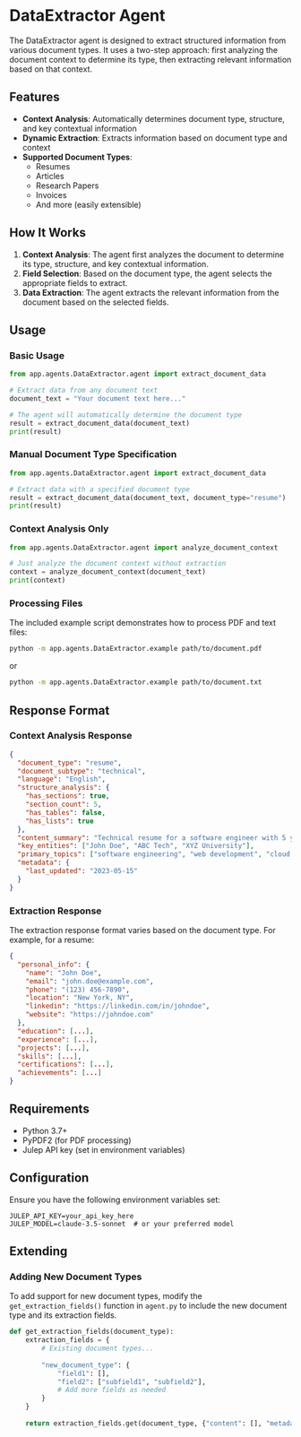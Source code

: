 # DataExtractor Agent

The DataExtractor agent is designed to extract structured information from various document types. It uses a two-step approach: first analyzing the document context to determine its type, then extracting relevant information based on that context.

## Features

- **Context Analysis**: Automatically determines document type, structure, and key contextual information
- **Dynamic Extraction**: Extracts information based on document type and context
- **Supported Document Types**:
  - Resumes
  - Articles
  - Research Papers
  - Invoices
  - And more (easily extensible)

## How It Works

1. **Context Analysis**: The agent first analyzes the document to determine its type, structure, and key contextual information.
2. **Field Selection**: Based on the document type, the agent selects the appropriate fields to extract.
3. **Data Extraction**: The agent extracts the relevant information from the document based on the selected fields.

## Usage

### Basic Usage

```python
from app.agents.DataExtractor.agent import extract_document_data

# Extract data from any document text
document_text = "Your document text here..."

# The agent will automatically determine the document type
result = extract_document_data(document_text)
print(result)
```

### Manual Document Type Specification

```python
from app.agents.DataExtractor.agent import extract_document_data

# Extract data with a specified document type
result = extract_document_data(document_text, document_type="resume")
print(result)
```

### Context Analysis Only

```python
from app.agents.DataExtractor.agent import analyze_document_context

# Just analyze the document context without extraction
context = analyze_document_context(document_text)
print(context)
```

### Processing Files

The included example script demonstrates how to process PDF and text files:

```bash
python -m app.agents.DataExtractor.example path/to/document.pdf
```

or

```bash
python -m app.agents.DataExtractor.example path/to/document.txt
```

## Response Format

### Context Analysis Response

```json
{
  "document_type": "resume",
  "document_subtype": "technical",
  "language": "English",
  "structure_analysis": {
    "has_sections": true,
    "section_count": 5,
    "has_tables": false,
    "has_lists": true
  },
  "content_summary": "Technical resume for a software engineer with 5 years of experience in web development.",
  "key_entities": ["John Doe", "ABC Tech", "XYZ University"],
  "primary_topics": ["software engineering", "web development", "cloud computing"],
  "metadata": {
    "last_updated": "2023-05-15"
  }
}
```

### Extraction Response

The extraction response format varies based on the document type. For example, for a resume:

```json
{
  "personal_info": {
    "name": "John Doe",
    "email": "john.doe@example.com",
    "phone": "(123) 456-7890",
    "location": "New York, NY",
    "linkedin": "https://linkedin.com/in/johndoe",
    "website": "https://johndoe.com"
  },
  "education": [...],
  "experience": [...],
  "projects": [...],
  "skills": [...],
  "certifications": [...],
  "achievements": [...]
}
```

## Requirements

- Python 3.7+
- PyPDF2 (for PDF processing)
- Julep API key (set in environment variables)

## Configuration

Ensure you have the following environment variables set:

```
JULEP_API_KEY=your_api_key_here
JULEP_MODEL=claude-3.5-sonnet  # or your preferred model
```

## Extending

### Adding New Document Types

To add support for new document types, modify the `get_extraction_fields()` function in `agent.py` to include the new document type and its extraction fields.

```python
def get_extraction_fields(document_type):
    extraction_fields = {
        # Existing document types...
        
        "new_document_type": {
            "field1": [],
            "field2": ["subfield1", "subfield2"],
            # Add more fields as needed
        }
    }
    
    return extraction_fields.get(document_type, {"content": [], "metadata": []})
```